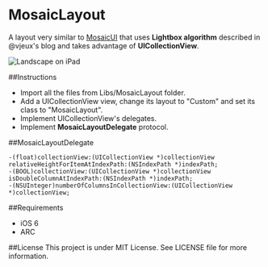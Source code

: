 # MosaicLayout
A layout very similar to [MosaicUI](https://github.com/betzerra/MosaicUI) that uses **Lightbox algorithm** described in @vjeux's blog and takes advantage of **UICollectionView**.

![Landscape on iPad](http://www.betzerra.com.ar/wp-content/uploads/2013/02/Photo-Feb-17-6-29-14-PM.png)

##Instructions
- Import all the files from Libs/MosaicLayout folder.
- Add a UICollectionView view, change its layout to "Custom" and set its class to "MosaicLayout".
- Implement UICollectionView's delegates.
- Implement **MosaicLayoutDelegate** protocol.

##MosaicLayoutDelegate
```objc
-(float)collectionView:(UICollectionView *)collectionView relativeHeightForItemAtIndexPath:(NSIndexPath *)indexPath;
-(BOOL)collectionView:(UICollectionView *)collectionView isDoubleColumnAtIndexPath:(NSIndexPath *)indexPath;
-(NSUInteger)numberOfColumnsInCollectionView:(UICollectionView *)collectionView;
```

##Requirements
- iOS 6
- ARC

##License
This project is under MIT License. See LICENSE file for more information.

